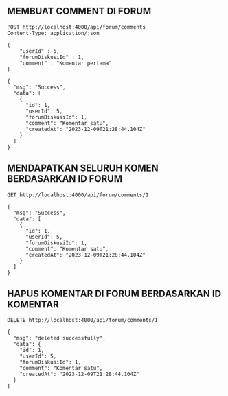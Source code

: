## MEMBUAT COMMENT DI FORUM
```
POST http://localhost:4000/api/forum/comments
Content-Type: application/json

{
    "userId" : 5,
    "forumDiskusiId" : 1,
    "comment" : "Komentar pertama"
}
```
```
{
  "msg": "Success",
  "data": [
    {
      "id": 1,
      "userId": 5,
      "forumDiskusiId": 1,
      "comment": "Komentar satu",
      "createdAt": "2023-12-09T21:28:44.104Z"
    }
  ]
}
```

## MENDAPATKAN SELURUH KOMEN BERDASARKAN ID FORUM
```
GET http://localhost:4000/api/forum/comments/1
```
```
{
  "msg": "Success",
  "data": [
    {
      "id": 1,
      "userId": 5,
      "forumDiskusiId": 1,
      "comment": "Komentar satu",
      "createdAt": "2023-12-09T21:28:44.104Z"
    }
  ]
}
```

## HAPUS KOMENTAR DI FORUM BERDASARKAN ID KOMENTAR
```
DELETE http://localhost:4000/api/forum/comments/1
```
```
{
  "msg": "deleted successfully",
  "data": {
    "id": 1,
    "userId": 5,
    "forumDiskusiId": 1,
    "comment": "Komentar satu",
    "createdAt": "2023-12-09T21:28:44.104Z"
  }
}
```